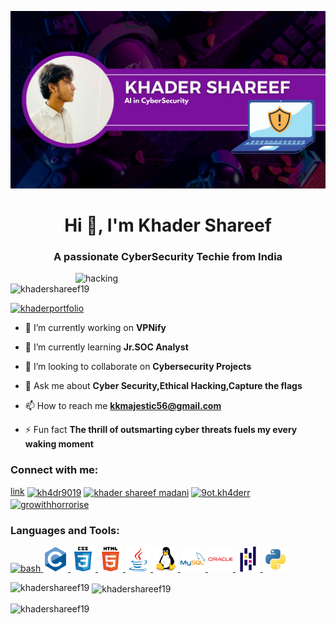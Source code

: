 ![logo](https://github.com/KHADERSHAREEF19/KHADERSHAREEF19/blob/main/Github%20Banner.png)


<h1 align="center">Hi 👋, 
I'm Khader Shareef</h1>
<h3 align="center">A passionate CyberSecurity Techie from India</h3>

<img align="right" alt="hacking" width="400" src ="https://gifdb.com/images/high/animated-chock-coding-c78f6elj32sfoi8q.gif">

<p align="left"> <img src="https://komarev.com/ghpvc/?username=khadershareef19&label=Profile%20views&color=0e75b6&style=flat" alt="khadershareef19" /> </p>

<p align="left"> <a href="https://khadershareef19.vercel.app/" target="blank"><img src="https://img.shields.io/twitter/follow/kh4dr9019?logo=twitter&style=for-the-badge" alt="khaderportfolio" /></a> </p>

- 🔭 I’m currently working on **VPNify**

- 🌱 I’m currently learning **Jr.SOC Analyst**

- 👯 I’m looking to collaborate on **Cybersecurity Projects**

- 💬 Ask me about **Cyber Security,Ethical Hacking,Capture the flags**

- 📫 How to reach me **kkmajestic56@gmail.com**

- ⚡ Fun fact **The thrill of outsmarting cyber threats fuels my every waking moment**

<h3 align="left">Connect with me:</h3>
<p align="left">
<a href="https://khadershareef19.vercel.app/">link</a>
<a href="https://twitter.com/kh4dr9019" target="blank"><img align="center" src="https://raw.githubusercontent.com/rahuldkjain/github-profile-readme-generator/master/src/images/icons/Social/twitter.svg" alt="kh4dr9019" height="30" width="40" /></a>
<a href="https://linkedin.com/in/khader shareef madani" target="blank"><img align="center" src="https://raw.githubusercontent.com/rahuldkjain/github-profile-readme-generator/master/src/images/icons/Social/linked-in-alt.svg" alt="khader shareef madani" height="30" width="40" /></a>
<a href="https://instagram.com/9ot.kh4derr" target="blank"><img align="center" src="https://raw.githubusercontent.com/rahuldkjain/github-profile-readme-generator/master/src/images/icons/Social/instagram.svg" alt="9ot.kh4derr" height="30" width="40" /></a>
<a href="https://www.youtube.com/c/growithhorrorise" target="blank"><img align="center" src="https://raw.githubusercontent.com/rahuldkjain/github-profile-readme-generator/master/src/images/icons/Social/youtube.svg" alt="growithhorrorise" height="30" width="40" /></a>
</p>

<h3 align="left">Languages and Tools:</h3>
<p align="left"> <a href="https://www.gnu.org/software/bash/" target="_blank" rel="noreferrer"> <img src="https://www.vectorlogo.zone/logos/gnu_bash/gnu_bash-icon.svg" alt="bash" width="40" height="40"/> </a> <a href="https://www.cprogramming.com/" target="_blank" rel="noreferrer"> <img src="https://raw.githubusercontent.com/devicons/devicon/master/icons/c/c-original.svg" alt="c" width="40" height="40"/> </a> <a href="https://www.w3schools.com/css/" target="_blank" rel="noreferrer"> <img src="https://raw.githubusercontent.com/devicons/devicon/master/icons/css3/css3-original-wordmark.svg" alt="css3" width="40" height="40"/> </a> <a href="https://www.w3.org/html/" target="_blank" rel="noreferrer"> <img src="https://raw.githubusercontent.com/devicons/devicon/master/icons/html5/html5-original-wordmark.svg" alt="html5" width="40" height="40"/> </a> <a href="https://www.java.com" target="_blank" rel="noreferrer"> <img src="https://raw.githubusercontent.com/devicons/devicon/master/icons/java/java-original.svg" alt="java" width="40" height="40"/> </a> <a href="https://www.linux.org/" target="_blank" rel="noreferrer"> <img src="https://raw.githubusercontent.com/devicons/devicon/master/icons/linux/linux-original.svg" alt="linux" width="40" height="40"/> </a> <a href="https://www.mysql.com/" target="_blank" rel="noreferrer"> <img src="https://raw.githubusercontent.com/devicons/devicon/master/icons/mysql/mysql-original-wordmark.svg" alt="mysql" width="40" height="40"/> </a> <a href="https://www.oracle.com/" target="_blank" rel="noreferrer"> <img src="https://raw.githubusercontent.com/devicons/devicon/master/icons/oracle/oracle-original.svg" alt="oracle" width="40" height="40"/> </a> <a href="https://pandas.pydata.org/" target="_blank" rel="noreferrer"> <img src="https://raw.githubusercontent.com/devicons/devicon/2ae2a900d2f041da66e950e4d48052658d850630/icons/pandas/pandas-original.svg" alt="pandas" width="40" height="40"/> </a> <a href="https://www.python.org" target="_blank" rel="noreferrer"> <img src="https://raw.githubusercontent.com/devicons/devicon/master/icons/python/python-original.svg" alt="python" width="40" height="40"/> </a> </p>

<p><img align="left" src="https://github-readme-stats.vercel.app/api/top-langs?username=khadershareef19&show_icons=true&locale=en&layout=compact" alt="khadershareef19" /></p>

<p>&nbsp;<img align="center" src="https://github-readme-stats.vercel.app/api?username=khadershareef19&show_icons=true&locale=en" alt="khadershareef19" /></p>

<p><img align="center" src="https://github-readme-streak-stats.herokuapp.com/?user=khadershareef19&" alt="khadershareef19" /></p>
